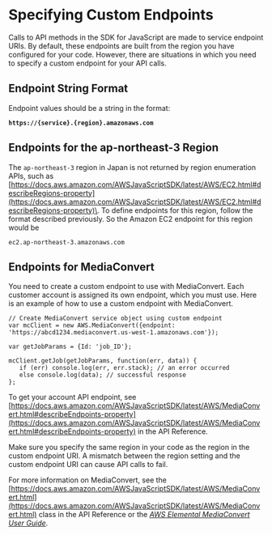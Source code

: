 # Specifying Custom Endpoints<a name="specifying-endpoints"></a>

Calls to API methods in the SDK for JavaScript are made to service endpoint URIs\. By default, these endpoints are built from the region you have configured for your code\. However, there are situations in which you need to specify a custom endpoint for your API calls\.

## Endpoint String Format<a name="w4aac16c17b4"></a>

Endpoint values should be a string in the format:

**`https://{service}.{region}.amazonaws.com`**

## Endpoints for the ap\-northeast\-3 Region<a name="w4aac16c17c10"></a>

The `ap-northeast-3` region in Japan is not returned by region enumeration APIs, such as [https://docs.aws.amazon.com/AWSJavaScriptSDK/latest/AWS/EC2.html#describeRegions-property](https://docs.aws.amazon.com/AWSJavaScriptSDK/latest/AWS/EC2.html#describeRegions-property)\. To define endpoints for this region, follow the format described previously\. So the Amazon EC2 endpoint for this region would be

`ec2.ap-northeast-3.amazonaws.com`

## Endpoints for MediaConvert<a name="w4aac16c17c12"></a>

You need to create a custom endpoint to use with MediaConvert\. Each customer account is assigned its own endpoint, which you must use\. Here is an example of how to use a custom endpoint with MediaConvert\.

```
// Create MediaConvert service object using custom endpoint
var mcClient = new AWS.MediaConvert({endpoint: 'https://abcd1234.mediaconvert.us-west-1.amazonaws.com'});

var getJobParams = {Id: 'job_ID'};

mcClient.getJob(getJobParams, function(err, data)) {
   if (err) console.log(err, err.stack); // an error occurred
   else console.log(data); // successful response
};
```

To get your account API endpoint, see [https://docs.aws.amazon.com/AWSJavaScriptSDK/latest/AWS/MediaConvert.html#describeEndpoints-property](https://docs.aws.amazon.com/AWSJavaScriptSDK/latest/AWS/MediaConvert.html#describeEndpoints-property) in the API Reference\.

Make sure you specify the same region in your code as the region in the custom endpoint URI\. A mismatch between the region setting and the custom endpoint URI can cause API calls to fail\.

For more information on MediaConvert, see the [https://docs.aws.amazon.com/AWSJavaScriptSDK/latest/AWS/MediaConvert.html](https://docs.aws.amazon.com/AWSJavaScriptSDK/latest/AWS/MediaConvert.html) class in the API Reference or the *[AWS Elemental MediaConvert User Guide](https://docs.aws.amazon.com/mediaconvert/latest/ug/)*\.